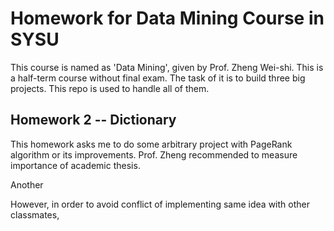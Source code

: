 # Homework for Data Mining Course in SYSU

This course is named as 'Data Mining', given by Prof. Zheng Wei-shi. This is a half-term course without final exam. The task of it is to build three big projects. This repo is used to handle all of them.

## Homework 2 -- Dictionary

This homework asks me to do some arbitrary project with PageRank algorithm or its improvements. Prof. Zheng recommended to measure importance of academic thesis. 

Another 

However, in order to avoid conflict of implementing same idea with other classmates, 
